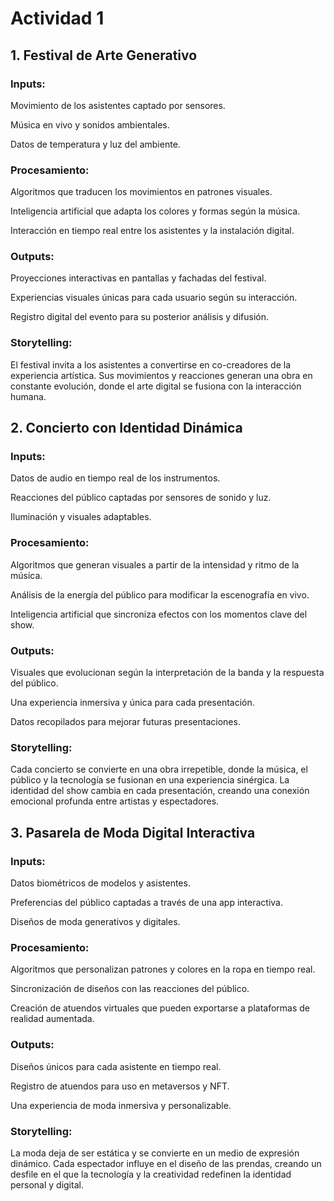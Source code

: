 # Actividad 1

## 1. Festival de Arte Generativo

### Inputs:

Movimiento de los asistentes captado por sensores.

Música en vivo y sonidos ambientales.

Datos de temperatura y luz del ambiente.

### Procesamiento:

Algoritmos que traducen los movimientos en patrones visuales.

Inteligencia artificial que adapta los colores y formas según la música.

Interacción en tiempo real entre los asistentes y la instalación digital.

### Outputs:

Proyecciones interactivas en pantallas y fachadas del festival.

Experiencias visuales únicas para cada usuario según su interacción.

Registro digital del evento para su posterior análisis y difusión.

### Storytelling:

El festival invita a los asistentes a convertirse en co-creadores de la experiencia artística. Sus movimientos y reacciones generan una obra en constante evolución, donde el arte digital se fusiona con la interacción humana.

## 2. Concierto con Identidad Dinámica

### Inputs:

Datos de audio en tiempo real de los instrumentos.

Reacciones del público captadas por sensores de sonido y luz.

Iluminación y visuales adaptables.

### Procesamiento:

Algoritmos que generan visuales a partir de la intensidad y ritmo de la música.

Análisis de la energía del público para modificar la escenografía en vivo.

Inteligencia artificial que sincroniza efectos con los momentos clave del show.

### Outputs:

Visuales que evolucionan según la interpretación de la banda y la respuesta del público.

Una experiencia inmersiva y única para cada presentación.

Datos recopilados para mejorar futuras presentaciones.

### Storytelling:

Cada concierto se convierte en una obra irrepetible, donde la música, el público y la tecnología se fusionan en una experiencia sinérgica. La identidad del show cambia en cada presentación, creando una conexión emocional profunda entre artistas y espectadores.

## 3. Pasarela de Moda Digital Interactiva

### Inputs:

Datos biométricos de modelos y asistentes.

Preferencias del público captadas a través de una app interactiva.

Diseños de moda generativos y digitales.

### Procesamiento:

Algoritmos que personalizan patrones y colores en la ropa en tiempo real.

Sincronización de diseños con las reacciones del público.

Creación de atuendos virtuales que pueden exportarse a plataformas de realidad aumentada.

### Outputs:

Diseños únicos para cada asistente en tiempo real.

Registro de atuendos para uso en metaversos y NFT.

Una experiencia de moda inmersiva y personalizable.

### Storytelling:

La moda deja de ser estática y se convierte en un medio de expresión dinámico. Cada espectador influye en el diseño de las prendas, creando un desfile en el que la tecnología y la creatividad redefinen la identidad personal y digital.

